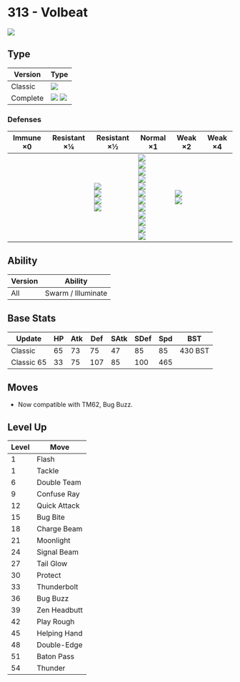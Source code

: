# 313 - Volbeat
![][313]

## Type

Version  | Type
---      | ---
Classic  | ![][bug]
Complete | ![][bug]  ![][electric]

### Defenses

Immune ×0 | Resistant ×¼ | Resistant ×½                                                   | Normal ×1                                                                                                                                                                  | Weak ×2                    | Weak ×4
---       | ---          | ---                                                            | ---                                                                                                                                                                        | ---                        | ---
&nbsp;    | &nbsp;       | ![][fighting]<br>![][steel]<br>![][grass]<br>![][electric]<br> | ![][normal]<br>![][flying]<br>![][poison]<br>![][ground]<br>![][bug]<br>![][ghost]<br>![][water]<br>![][psychic]<br>![][ice]<br>![][dragon]<br>![][dark]<br>![][fairy]<br> | ![][rock]<br>![][fire]<br> | &nbsp;

## Ability

Version | Ability
---     | ---
All     | Swarm / Illuminate

## Base Stats

Update         | HP  | Atk | Def | SAtk | SDef | Spd | BST
---            | --- | --- | --- | ---  | ---  | --- | ---
Classic        | 65  | 73  | 75  | 47   | 85   | 85  | 430 BST
Classic     65 | 33  | 75  | 107 | 85   | 100  | 465 | &nbsp;

## Moves

 - Now compatible with TM62, Bug Buzz.

## Level Up

Level | Move
---   | ---
1     | Flash
1     | Tackle
6     | Double Team
9     | Confuse Ray
12    | Quick Attack
15    | Bug Bite
18    | Charge Beam
21    | Moonlight
24    | Signal Beam
27    | Tail Glow
30    | Protect
33    | Thunderbolt
36    | Bug Buzz
39    | Zen Headbutt
42    | Play Rough
45    | Helping Hand
48    | Double-Edge
51    | Baton Pass
54    | Thunder

[313]: ../img/pokemon/313.png
[normal]: ../img/types/normal.png
[fire]: ../img/types/fire.png
[fighting]: ../img/types/fighting.png
[water]: ../img/types/water.png
[flying]: ../img/types/flying.png
[grass]: ../img/types/grass.png
[poison]: ../img/types/poison.png
[electric]: ../img/types/electric.png
[ground]: ../img/types/ground.png
[psychic]: ../img/types/psychic.png
[rock]: ../img/types/rock.png
[ice]: ../img/types/ice.png
[bug]: ../img/types/bug.png
[dragon]: ../img/types/dragon.png
[ghost]: ../img/types/ghost.png
[dark]: ../img/types/dark.png
[steel]: ../img/types/steel.png
[fairy]: ../img/types/fairy.png
